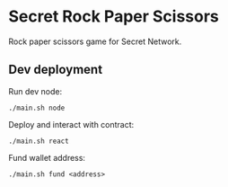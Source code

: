 # Secret Rock Paper Scissors

Rock paper scissors game for Secret Network.

## Dev deployment

Run dev node:

```
./main.sh node
```

Deploy and interact with contract:

```
./main.sh react
```

Fund wallet address:

```
./main.sh fund <address>
```
